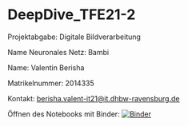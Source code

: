# DeepDive_TFE21-2

Projektabgabe: Digitale Bildverarbeitung

Name Neuronales Netz: Bambi

Name: Valentin Berisha

Matrikelnummer: 2014335

Kontakt: berisha.valent-it21@it.dhbw-ravensburg.de

Öffnen des Notebooks mit Binder: [![Binder](https://mybinder.org/badge_logo.svg)](https://mybinder.org/v2/gh/valentinberisha/DeepDive_TFE21-2/main?labpath=bambi.ipynb)
